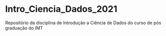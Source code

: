 # Intro_Ciencia_Dados_2021
Repositório da disciplina de Introdução a Ciência de Dados do curso de pós graduação do IMT
